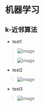 # 机器学习

## k-近邻算法
* test1
> ![image](https://github.com/leonzm/py2x_machine_learning/tree/master/image/knn/k-近邻算法_1.png)

> ![image](https://github.com/leonzm/py2x_machine_learning/tree/master/image/knn/k-近邻算法_2.png)

* test2
> ![image](https://github.com/leonzm/py2x_machine_learning/tree/master/image/knn/k-近邻算法_3.png)

* test3
> ![image](https://github.com/leonzm/py2x_machine_learning/tree/master/image/knn/k-近邻算法_4.png)
